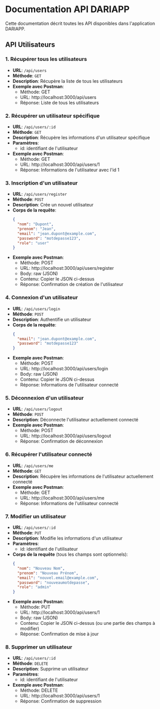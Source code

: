 
# Documentation API DARIAPP

Cette documentation décrit toutes les API disponibles dans l'application DARIAPP.

## API Utilisateurs

### 1. Récupérer tous les utilisateurs
- **URL**: `/api/users`
- **Méthode**: `GET`
- **Description**: Récupère la liste de tous les utilisateurs
- **Exemple avec Postman**:
  - Méthode: GET
  - URL: http://localhost:3000/api/users
  - Réponse: Liste de tous les utilisateurs

### 2. Récupérer un utilisateur spécifique
- **URL**: `/api/users/:id`
- **Méthode**: `GET`
- **Description**: Récupère les informations d'un utilisateur spécifique
- **Paramètres**:
  - id: identifiant de l'utilisateur
- **Exemple avec Postman**:
  - Méthode: GET
  - URL: http://localhost:3000/api/users/1
  - Réponse: Informations de l'utilisateur avec l'id 1

### 3. Inscription d'un utilisateur
- **URL**: `/api/users/register`
- **Méthode**: `POST`
- **Description**: Crée un nouvel utilisateur
- **Corps de la requête**:
  ```json
  {
    "nom": "Dupont",
    "prenom": "Jean",
    "email": "jean.dupont@example.com",
    "password": "motdepasse123",
    "role": "user"
  }
  ```
- **Exemple avec Postman**:
  - Méthode: POST
  - URL: http://localhost:3000/api/users/register
  - Body: raw (JSON)
  - Contenu: Copier le JSON ci-dessus
  - Réponse: Confirmation de création de l'utilisateur

### 4. Connexion d'un utilisateur
- **URL**: `/api/users/login`
- **Méthode**: `POST`
- **Description**: Authentifie un utilisateur
- **Corps de la requête**:
  ```json
  {
    "email": "jean.dupont@example.com",
    "password": "motdepasse123"
  }
  ```
- **Exemple avec Postman**:
  - Méthode: POST
  - URL: http://localhost:3000/api/users/login
  - Body: raw (JSON)
  - Contenu: Copier le JSON ci-dessus
  - Réponse: Informations de l'utilisateur connecté

### 5. Déconnexion d'un utilisateur
- **URL**: `/api/users/logout`
- **Méthode**: `POST`
- **Description**: Déconnecte l'utilisateur actuellement connecté
- **Exemple avec Postman**:
  - Méthode: POST
  - URL: http://localhost:3000/api/users/logout
  - Réponse: Confirmation de déconnexion

### 6. Récupérer l'utilisateur connecté
- **URL**: `/api/users/me`
- **Méthode**: `GET`
- **Description**: Récupère les informations de l'utilisateur actuellement connecté
- **Exemple avec Postman**:
  - Méthode: GET
  - URL: http://localhost:3000/api/users/me
  - Réponse: Informations de l'utilisateur connecté

### 7. Modifier un utilisateur
- **URL**: `/api/users/:id`
- **Méthode**: `PUT`
- **Description**: Modifie les informations d'un utilisateur
- **Paramètres**:
  - id: identifiant de l'utilisateur
- **Corps de la requête** (tous les champs sont optionnels):
  ```json
  {
    "nom": "Nouveau Nom",
    "prenom": "Nouveau Prénom",
    "email": "nouvel.email@example.com",
    "password": "nouveaumotdepasse",
    "role": "admin"
  }
  ```
- **Exemple avec Postman**:
  - Méthode: PUT
  - URL: http://localhost:3000/api/users/1
  - Body: raw (JSON)
  - Contenu: Copier le JSON ci-dessus (ou une partie des champs à modifier)
  - Réponse: Confirmation de mise à jour

### 8. Supprimer un utilisateur
- **URL**: `/api/users/:id`
- **Méthode**: `DELETE`
- **Description**: Supprime un utilisateur
- **Paramètres**:
  - id: identifiant de l'utilisateur
- **Exemple avec Postman**:
  - Méthode: DELETE
  - URL: http://localhost:3000/api/users/1
  - Réponse: Confirmation de suppression
